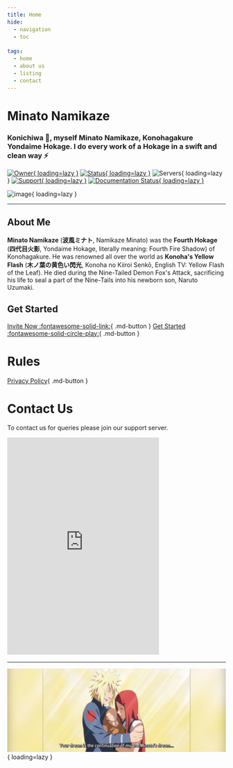 ```yaml
---
title: Home
hide:
  - navigation
  - toc

tags:
  - home
  - about us
  - listing
  - contact
---
```


# **Minato Namikaze**

### Konichiwa 👋, myself Minato Namikaze, Konohagakure Yondaime Hokage. I do every work of a Hokage in a swift and clean way ⚡


[![Owner](https://api.discordlist.space/v2/bots/{{config.bot_discord_id}}/badge?property=owner&style=for-the-badge&color=orange){ loading=lazy }](http://discord.com/users/887549958931247137) [![Status](https://top.gg/api/widget/status/{{config.bot_discord_id}}.svg){ loading=lazy }](http://discord.com/users/{{config.bot_discord_id}})  ![Servers](https://api.discordlist.space/v2/bots/{{config.bot_discord_id}}/badge?property=servers&style=flat-square&color=informational){ loading=lazy } [![Support](https://api.discordlist.space/v2/bots/{{config.bot_discord_id}}/badge?property=support&style=flat-square&color=yellow){ loading=lazy }](https://discord.gg/vfXHwS3nmQ) [![Documentation Status](https://readthedocs.org/projects/minato-namikaze/badge/?version=latest){ loading=lazy }](https://minato-namikaze.readthedocs.io/en/latest/?badge=latest)

![image](https://i.imgur.com/FzgLCHM.jpeg){ loading=lazy }

***

## About Me

**Minato Namikaze** (**波風ミナト**, Namikaze Minato) was the **Fourth Hokage** (**四代目火影**, Yondaime Hokage, literally meaning: Fourth Fire Shadow) of Konohagakure. He was renowned all over the world as **Konoha's Yellow Flash** (**木ノ葉の黄色い閃光**, Konoha no Kiiroi Senkō, English TV: Yellow Flash of the Leaf). He died during the Nine-Tailed Demon Fox's Attack, sacrificing his life to seal a part of the Nine-Tails into his newborn son, Naruto Uzumaki.


## Get Started

[Invite Now :fontawesome-solid-link:](https://discord.com/oauth2/authorize?client_id={{config.bot_discord_id}}&permissions=8&redirect_uri=https%3A%2F%2Fminatonamikaze-invites.herokuapp.com%2Finvite&scope=applications.commands%20bot&response_type=code&state=cube12345%3F%2FBot%20Website){ .md-button } [Get Started :fontawesome-solid-circle-play:](commands/index.md){ .md-button }


# Rules

[Privacy Policy](rules/privacy_policy.md){ .md-button }


# Contact Us

To contact us for queries please join our support server.

<iframe src="https://discord.com/widget?id=920190307595874304&theme=dark" width="350" height="500" allowtransparency="true" frameborder="0" sandbox="allow-popups allow-popups-to-escape-sandbox allow-same-origin allow-scripts"></iframe>


***

![Namikaze Family](assets/banner.jpg){ loading=lazy }


